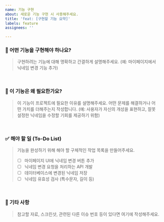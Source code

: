 ```yaml
---
name: 기능 구현
about: 새로운 기능 구현 시 사용해주세요.
title: 'feat: [구현할 기능 요약]'
labels: feature
assignees: ''

---
```


### 🎯 어떤 기능을 구현해야 하나요?
> 구현하려는 기능에 대해 명확하고 간결하게 설명해주세요.
> (예: 마이페이지에서 닉네임 변경 기능 추가)

<br/>

### 🤔 이 기능은 왜 필요한가요?
> 이 기능이 프로젝트에 필요한 이유를 설명해주세요. 어떤 문제를 해결하거나 어떤 가치를 더해주는지 작성합니다.
> (예: 사용자가 자신의 개성을 표현하고, 잘못 설정한 닉네임을 수정할 기회를 제공하기 위함)

<br/>

### ✅ 해야 할 일 (To-Do List)
> 기능을 완성하기 위해 해야 할 구체적인 작업 목록을 만들어주세요.
> - [ ] 마이페이지 UI에 닉네임 변경 버튼 추가
> - [ ] 닉네임 변경 요청을 처리하는 API 개발
> - [ ] 데이터베이스에 변경된 닉네임 저장
> - [ ] 닉네임 유효성 검사 (특수문자, 길이 등)

<br/>

### 📄 기타 사항
> 참고할 자료, 스크린샷, 관련된 다른 이슈 번호 등이 있다면 여기에 작성해주세요.
